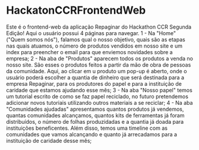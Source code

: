 # HackatonCCRFrontendWeb
Este é o frontend-web da aplicação Repaginar do Hackathon CCR Segunda Edição!
Aqui o usuário possui 4 páginas para navegar.
1 - Na "Home" ("Quem somos nós"), falamos qual o nosso objetivo, quais são as etapas nas quais atuamos, o número de produtos vendidos em nosso site e um index para preencher o email para que enviemos novidades sobre a empresa;
2 - Na aba de "Produtos" aparecem todos os produtos a venda no nosso site. São esses o produtos feitos a partir da mão de obra de pessoas da comunidade. Aqui, ao clicar em u produto um pop-up é aberto, onde o usuário poderá escolher a quantia de dinheiro que será destinada para a empresa Repaginar, para os produtores do papel e para a instituição de caridade que estamos ajudando esse mês;
3 - Na aba "Nosso papel" temos um tutorial escrito de como se faz papel reciclado, no futuro pretendemos adicionar novos tutoriais utilizando outros materiais a se reciclar;
4 - Na aba "Comunidades ajudadas" apresentamos quantos produtos já vendemos, quantas comunidades alcançamos, quantos kits de ferramentas já foram distribuídos, o número de folhas produzidadas e a quantia já doada para instituições beneficentes. Além disso, temos uma timeline com as comunidades que vamos alcançando e quanto já arrecadamos para a instituição de caridade desse mês;
